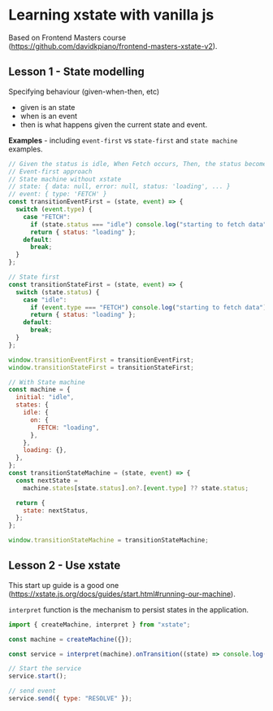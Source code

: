 # Learning xstate with vanilla js

Based on Frontend Masters course (https://github.com/davidkpiano/frontend-masters-xstate-v2).

## Lesson 1 - State modelling

Specifying behaviour (given-when-then, etc)

- given is an state
- when is an event
- then is what happens given the current state and event.

**Examples** - including `event-first` vs `state-first` and `state machine` examples.

```js
// Given the status is idle, When Fetch occurs, Then, the status becomes loading
// Event-first approach
// State machine without xstate
// state: { data: null, error: null, status: 'loading', ... }
// event: { type: 'FETCH' }
const transitionEventFirst = (state, event) => {
  switch (event.type) {
    case "FETCH":
      if (state.status === "idle") console.log("starting to fetch data");
      return { status: "loading" };
    default:
      break;
  }
};

// State first
const transitionStateFirst = (state, event) => {
  switch (state.status) {
    case "idle":
      if (event.type === "FETCH") console.log("starting to fetch data");
      return { status: "loading" };
    default:
      break;
  }
};

window.transitionEventFirst = transitionEventFirst;
window.transitionStateFirst = transitionStateFirst;

// With State machine
const machine = {
  initial: "idle",
  states: {
    idle: {
      on: {
        FETCH: "loading",
      },
    },
    loading: {},
  },
};
const transitionStateMachine = (state, event) => {
  const nextState =
    machine.states[state.status].on?.[event.type] ?? state.status;

  return {
    state: nextStatus,
  };
};

window.transitionStateMachine = transitionStateMachine;
```

## Lesson 2 - Use xstate

This start up guide is a good one (https://xstate.js.org/docs/guides/start.html#running-our-machine).

`interpret` function is the mechanism to persist states in the application.

```js
import { createMachine, interpret } from "xstate";

const machine = createMachine({});

const service = interpret(machine).onTransition((state) => console.log(state));

// Start the service
service.start();

// send event
service.send({ type: "RESOLVE" });
```
